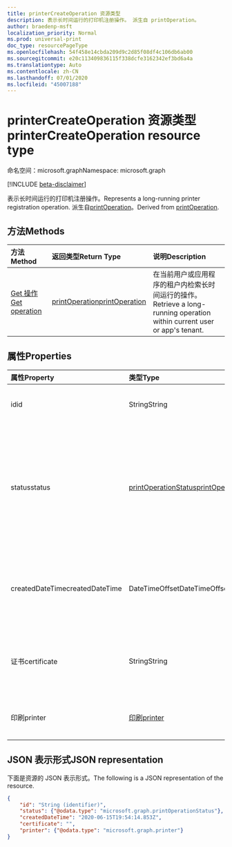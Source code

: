 ```yaml
---
title: printerCreateOperation 资源类型
description: 表示长时间运行的打印机注册操作。 派生自 printOperation。
author: braedenp-msft
localization_priority: Normal
ms.prod: universal-print
doc_type: resourcePageType
ms.openlocfilehash: 54f458e14cbda209d9c2d85f08df4c106db6ab00
ms.sourcegitcommit: e20c113409836115f338dcfe3162342ef3bd6a4a
ms.translationtype: Auto
ms.contentlocale: zh-CN
ms.lasthandoff: 07/01/2020
ms.locfileid: "45007188"
---
```

# <a name="printercreateoperation-resource-type"></a><span data-ttu-id="13495-104">printerCreateOperation 资源类型</span><span class="sxs-lookup"><span data-stu-id="13495-104">printerCreateOperation resource type</span></span>

<span data-ttu-id="13495-105">命名空间：microsoft.graph</span><span class="sxs-lookup"><span data-stu-id="13495-105">Namespace: microsoft.graph</span></span>

[!INCLUDE [beta-disclaimer](../../includes/beta-disclaimer.md)]

<span data-ttu-id="13495-106">表示长时间运行的打印机注册操作。</span><span class="sxs-lookup"><span data-stu-id="13495-106">Represents a long-running printer registration operation.</span></span> <span data-ttu-id="13495-107">派生自[printOperation](printoperation.md)。</span><span class="sxs-lookup"><span data-stu-id="13495-107">Derived from [printOperation](printoperation.md).</span></span>

## <a name="methods"></a><span data-ttu-id="13495-108">方法</span><span class="sxs-lookup"><span data-stu-id="13495-108">Methods</span></span>

| <span data-ttu-id="13495-109">方法</span><span class="sxs-lookup"><span data-stu-id="13495-109">Method</span></span>       | <span data-ttu-id="13495-110">返回类型</span><span class="sxs-lookup"><span data-stu-id="13495-110">Return Type</span></span> | <span data-ttu-id="13495-111">说明</span><span class="sxs-lookup"><span data-stu-id="13495-111">Description</span></span> |
|:-------------|:------------|:------------|
| [<span data-ttu-id="13495-112">Get 操作</span><span class="sxs-lookup"><span data-stu-id="13495-112">Get operation</span></span>](../api/printoperation-get.md) | [<span data-ttu-id="13495-113">printOperation</span><span class="sxs-lookup"><span data-stu-id="13495-113">printOperation</span></span>](printoperation.md) | <span data-ttu-id="13495-114">在当前用户或应用程序的租户内检索长时间运行的操作。</span><span class="sxs-lookup"><span data-stu-id="13495-114">Retrieve a long-running operation within current user or app's tenant.</span></span> |

## <a name="properties"></a><span data-ttu-id="13495-115">属性</span><span class="sxs-lookup"><span data-stu-id="13495-115">Properties</span></span>
| <span data-ttu-id="13495-116">属性</span><span class="sxs-lookup"><span data-stu-id="13495-116">Property</span></span>     | <span data-ttu-id="13495-117">类型</span><span class="sxs-lookup"><span data-stu-id="13495-117">Type</span></span>        | <span data-ttu-id="13495-118">说明</span><span class="sxs-lookup"><span data-stu-id="13495-118">Description</span></span> |
|:-------------|:------------|:------------|
|<span data-ttu-id="13495-119">id</span><span class="sxs-lookup"><span data-stu-id="13495-119">id</span></span>|<span data-ttu-id="13495-120">String</span><span class="sxs-lookup"><span data-stu-id="13495-120">String</span></span>|<span data-ttu-id="13495-121">操作的标识符。</span><span class="sxs-lookup"><span data-stu-id="13495-121">The operation's identifier.</span></span> <span data-ttu-id="13495-122">只读。</span><span class="sxs-lookup"><span data-stu-id="13495-122">Read-only.</span></span>|
|<span data-ttu-id="13495-123">status</span><span class="sxs-lookup"><span data-stu-id="13495-123">status</span></span>|[<span data-ttu-id="13495-124">printOperationStatus</span><span class="sxs-lookup"><span data-stu-id="13495-124">printOperationStatus</span></span>](printoperationstatus.md)|<span data-ttu-id="13495-125">注册操作的状态。</span><span class="sxs-lookup"><span data-stu-id="13495-125">The status of the registration operation.</span></span> <span data-ttu-id="13495-126">包含操作的进度以及它是否成功完成。</span><span class="sxs-lookup"><span data-stu-id="13495-126">Contains the operation's progress and whether it completed successfully.</span></span> <span data-ttu-id="13495-127">只读。</span><span class="sxs-lookup"><span data-stu-id="13495-127">Read-only.</span></span>|
|<span data-ttu-id="13495-128">createdDateTime</span><span class="sxs-lookup"><span data-stu-id="13495-128">createdDateTime</span></span>|<span data-ttu-id="13495-129">DateTimeOffset</span><span class="sxs-lookup"><span data-stu-id="13495-129">DateTimeOffset</span></span>|<span data-ttu-id="13495-130">创建操作时的 DateTimeOffset。</span><span class="sxs-lookup"><span data-stu-id="13495-130">The DateTimeOffset when the operation was created.</span></span> <span data-ttu-id="13495-131">只读。</span><span class="sxs-lookup"><span data-stu-id="13495-131">Read-only.</span></span>|
|<span data-ttu-id="13495-132">证书</span><span class="sxs-lookup"><span data-stu-id="13495-132">certificate</span></span>|<span data-ttu-id="13495-133">String</span><span class="sxs-lookup"><span data-stu-id="13495-133">String</span></span>|<span data-ttu-id="13495-134">注册过程中创建的签名证书。</span><span class="sxs-lookup"><span data-stu-id="13495-134">The signed certificate created during the registration process.</span></span> <span data-ttu-id="13495-135">只读。</span><span class="sxs-lookup"><span data-stu-id="13495-135">Read-only.</span></span>|
|<span data-ttu-id="13495-136">印刷</span><span class="sxs-lookup"><span data-stu-id="13495-136">printer</span></span>|[<span data-ttu-id="13495-137">印刷</span><span class="sxs-lookup"><span data-stu-id="13495-137">printer</span></span>](printer.md)|<span data-ttu-id="13495-138">创建的打印机实体。</span><span class="sxs-lookup"><span data-stu-id="13495-138">The created printer entity.</span></span> <span data-ttu-id="13495-139">只读。</span><span class="sxs-lookup"><span data-stu-id="13495-139">Read-only.</span></span>|

## <a name="json-representation"></a><span data-ttu-id="13495-140">JSON 表示形式</span><span class="sxs-lookup"><span data-stu-id="13495-140">JSON representation</span></span>

<span data-ttu-id="13495-141">下面是资源的 JSON 表示形式。</span><span class="sxs-lookup"><span data-stu-id="13495-141">The following is a JSON representation of the resource.</span></span>

<!-- {
  "blockType": "resource",
  "optionalProperties": [

  ],
  "@odata.type": "microsoft.graph.printerCreateOperation",
  "keyProperty": "id",
  "baseType":"microsoft.graph.entity"
}-->

```json
{
    "id": "String (identifier)",
    "status": {"@odata.type": "microsoft.graph.printOperationStatus"},
    "createdDateTime": "2020-06-15T19:54:14.853Z",
    "certificate": "",
    "printer": {"@odata.type": "microsoft.graph.printer"}
}

```

<!-- uuid: 8fcb5dbc-d5aa-4681-8e31-b001d5168d79
2015-10-25 14:57:30 UTC -->
<!-- {
  "type": "#page.annotation",
  "description": "printerCreateOperation resource",
  "keywords": "",
  "section": "documentation",
  "tocPath": ""
}-->